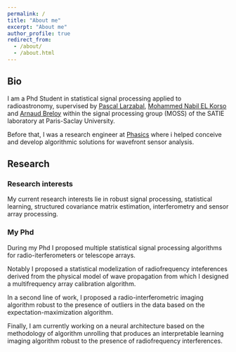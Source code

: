 ```yaml
---
permalink: /
title: "About me"
excerpt: "About me"
author_profile: true
redirect_from: 
  - /about/
  - /about.html
---
```


## Bio 
I am a Phd Student in statistical signal processing applied to radioastronomy, supervised by 
[Pascal Larzabal](https://scholar.google.com/citations?hl=fr&user=aNwgKEEAAAAJ&view_op=list_works&sortby=pubdate), [Mohammed Nabil EL Korso](https://sites.google.com/site/nabkorso/) and [Arnaud Breloy](https://abreloy.github.io/)
within the signal processing group (MOSS) of the SATIE laboratory at Paris-Saclay University. 

Before that, I was a research engineer at [Phasics](https://www.phasics.com/en/) where i helped conceive and develop algorithmic solutions for wavefront sensor analysis.

## Research

### Research interests
My current research interests lie in robust signal processing, statistical learning, structured covariance matrix estimation, interferometry and sensor array processing.

### My Phd
During my Phd I proposed multiple statistical signal processing algorithms for radio-iterferometers or telescope arrays. 

Notably I proposed a statistical modelization of radiofrequency inteferences derived from the physical 
model of wave propagation from which I designed a multifrequency array calibration algorithm.

In a second line of work, I proposed a radio-interferometric imaging algorithm robust to the presence
of outliers in the data based on the expectation-maximization algorithm.

Finally, I am currently working on a neural architecture based on the methodology of algorithm unrolling 
that produces an interpretable learning imaging algorithm robust to the presence of radiofrequency interferences.

<!-- ## News
**2022/05** - Accepted paper for publication in *Elsevier Signal Processing* [download paper here](https://www.sciencedirect.com/science/article/pii/S0165168422001530)

**2022/02** - New preprint on multifrequency array calibration in presence of radiofrequency interference [download paper here](https://arxiv.org/abs/2202.07297).

**2021/08** - Accepted paper at *EUSIPCO 2021* [download paper here](https://hal.archives-ouvertes.fr/hal-03156738/document).

 -->
